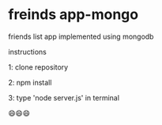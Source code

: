 # freinds app-mongo
friends list app implemented using mongodb<br />

instructions<br />

1: clone repository<br />

2: npm install<br />

3: type 'node server.js' in terminal<br />

:smile::smile::smile:
